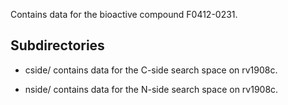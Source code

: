 Contains data for the bioactive compound F0412-0231.

## Subdirectories

- cside/ contains data for the C-side search space on rv1908c.

- nside/ contains data for the N-side search space on rv1908c.


